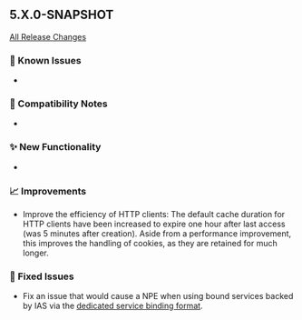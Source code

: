 ## 5.X.0-SNAPSHOT

[All Release Changes](https://github.com/SAP/cloud-sdk-java/releases)

### 🚧 Known Issues

- 

### 🔧 Compatibility Notes

- 

### ✨ New Functionality

- 

### 📈 Improvements

- Improve the efficiency of HTTP clients: The default cache duration for HTTP clients have been increased to expire one hour after last access (was 5 minutes after creation).
  Aside from a performance improvement, this improves the handling of cookies, as they are retained for much longer.

### 🐛 Fixed Issues

- Fix an issue that would cause a NPE when using bound services backed by IAS via the [dedicated service binding format](/docs/java/features/connectivity/service-bindings#service-binding-format).
